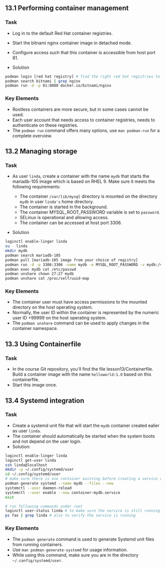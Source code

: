 ## 13.1 Performing container management
### Task
- Log in to the default Red Hat container registries.
- Start the bitnami nginx container image in detached mode.
- Configure access such that this container is accessible from host port 81.

- Solution
```bash
podman login [red hat registry] # find the right red hat registries to login
podman search bitnami | grep nginx
podman run -d -p 81:8080 docker.io/bitnami/nginx
```

### Key Elements
- Rootless containers are more secure, but in some cases cannot be used.
- Each user account that needs access to container registries, needs to authenticate on these registries.
- The `podman run` command offers many options, use `man podman-run` for a complete overview.

## 13.2 Managing storage
### Task
- As user `linda`, create a container with the name `mydb` that starts the mariadb-105 image which is based on RHEL 9. Make sure it meets the following requirements:
    - The container `/var/lib/mysql` directory is mounted on the directory `mydb` in user `linda's` home directory.
    - The container is started in the background.
    - The container MYSQL_ROOT_PASSWORD variable is set to `password`.
    - SELinux is operational and allowing access.
    - The container can be accessed at host port 3306.

- Solution

```bash
loginctl enable-linger linda
su - linda
mkdir mydb
podman search mariadb-105
podman pull [mariadb-105 image from your choice of registry]
podman run -d -p 3306:3306 -name mydb -e MYSQL_ROOT_PASSWORD -v mydb:/var/lib/mysql:Z registry/mariadb-105
podman exec mydb cat /etc/passwd
podman unshare chown 27:27 mydb
podman unshare cat /proc/self/uuid-map
```

### Key Elements
- The container user must have access permissions to the mounted directory on the host operating system.
- Normally, the user ID within the container is represented by the numeric user ID +99999 on the host operating system.
- The `podman unshare` command can be used to apply changes in the container namespace.

## 13.3 Using Containerfile
### Task
- In the course Git repository, you'll find the file lesson13/Containerfile. Build a container image with the name `helloworld:1.0` based on this containerfile.
- Start this image once.

## 13.4 Systemd integration
### Task
- Create a systemd unit file that will start the `mydb` container created ealier as user `linda`.
- The container should automatically be started when the system boots and not depend on the user login.
- Solution:

```bash
loginctl enable-linger linda
loginctl get-user linda
ssh linda@localhost
mkdir -p ~/.config/systemd/user
cd ~/.config/systemd/user 
# make sure there is one container existing before creating a service config file.
podman generate systemd --name mydb --files --new
systemctl --user daemon-reload
systemctl --user enable --now container-mydb.service
exit

# run following commands under root
loginctl user-status linda # to make sure the service is still running after linda logging out
ps fax | grep linda # also to verify the service is running
```

### Key Elements
- The `podman generate` command is used to generate Systemd unit files from running containers.
- Use `man podman-generate-systemd` for usage information.
- While using this command, make sure you are in the directory `~/.config/systemd/user`.